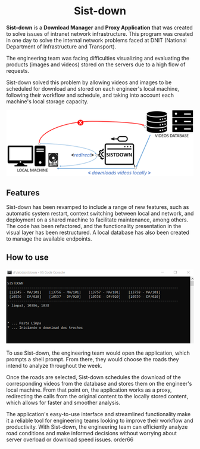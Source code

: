 <h1 align="center">Sist-down</h1>

<b>Sist-down</b> is a <b>Download Manager</b> and <b>Proxy Application</b> that was created to solve issues of intranet network infrastructure. This program was created in one day to solve the internal network problems faced at DNIT (National Department of Infrastructure and Transport).

The engineering team was facing difficulties visualizing and evaluating the products (images and videos) stored on the servers due to a high flow of requests.

Sist-down solved this problem by allowing videos and images to be scheduled for download and stored on each engineer's local machine, following their workflow and schedule, and taking into account each machine's local storage capacity.


![how-it-works](https://github.com/victordalosto/sist-down/blob/master/documentation/assets/how-it-works.png?raw=true)

## Features
Sist-down has been revamped to include a range of new features, such as automatic system restart, context switching between local and network, and deployment on a shared machine to facilitate maintenance, among others. The code has been refactored, and the functionality presentation in the visual layer has been restructured. A local database has also been created to manage the available endpoints.



## How to use
![tela-inicial](https://github.com/victordalosto/sist-down/blob/master/documentation/assets/print-tela.png?raw=true)

To use Sist-down, the engineering team would open the application, which prompts a shell prompt. From there, they would choose the roads they intend to analyze throughout the week.

Once the roads are selected, Sist-down schedules the download of the corresponding videos from the database and stores them on the engineer's local machine. From that point on, the application works as a proxy, redirecting the calls from the original content to the locally stored content, which allows for faster and smoother analysis.

The application's easy-to-use interface and streamlined functionality make it a reliable tool for engineering teams looking to improve their workflow and productivity. With Sist-down, the engineering team can efficiently analyze road conditions and make informed decisions without worrying about server overload or download speed issues.
order66
